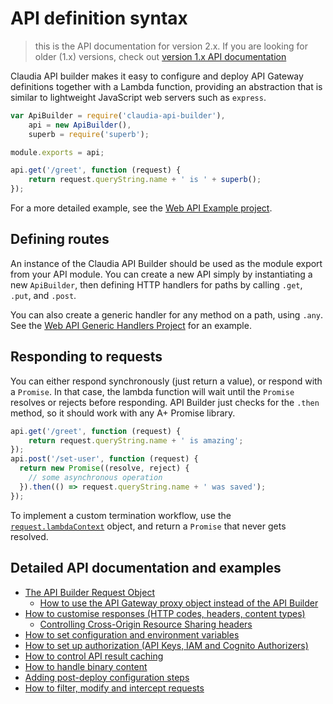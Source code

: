 # API definition syntax

> this is the API documentation for version 2.x. If you are looking for older (1.x) versions, check out [version 1.x API documentation](https://github.com/claudiajs/claudia-api-builder/blob/4f5c30df0365812765806ae2f9fd97e7a1287ed9/docs/api.md)

Claudia API builder makes it easy to configure and deploy API Gateway definitions together with a Lambda function, providing an abstraction that is similar to lightweight JavaScript web servers such as `express`. 

```javascript
var ApiBuilder = require('claudia-api-builder'),
	api = new ApiBuilder(),
	superb = require('superb');

module.exports = api;

api.get('/greet', function (request) {
	return request.queryString.name + ' is ' + superb();
});
```

For a more detailed example, see the [Web API Example project](https://github.com/claudiajs/example-projects/tree/master/web-api).

## Defining routes

An instance of the Claudia API Builder should be used as the module export from your API module. You can create a new API simply
by instantiating a new `ApiBuilder`, then defining HTTP handlers for paths by calling `.get`, `.put`, and `.post`. 

You can also create a generic handler for any method on a path, using `.any`. See the [Web API Generic Handlers Project](https://github.com/claudiajs/example-projects/tree/master/web-api-generic-handlers) for an example.

## Responding to requests

You can either respond synchronously (just return a value), or respond with a `Promise`. In that case, the lambda function will wait until the 
`Promise` resolves or rejects before responding. API Builder just checks for the `.then` method, so it should work with any A+ Promise library. 

```javascript
api.get('/greet', function (request) {
	return request.queryString.name + ' is amazing';
});
api.post('/set-user', function (request) {
  return new Promise((resolve, reject) {
    // some asynchronous operation
  }).then(() => request.queryString.name + ' was saved');
});

```

To implement a custom termination workflow, use the [`request.lambdaContext`](http://docs.aws.amazon.com/lambda/latest/dg/nodejs-prog-model-context.html) object, and return a `Promise` that never gets resolved.

## Detailed API documentation and examples

* [The API Builder Request Object](request-object.md)
  * [How  to use the API Gateway proxy object instead of the API Builder](api-gateway-proxy-request.md)
* [How to customise responses (HTTP codes, headers, content types)](customise-responses.md)
  * [Controlling Cross-Origin Resource Sharing headers](cors.md)
* [How to set configuration and environment variables](variables.md)
* [How to set up authorization (API Keys, IAM and Cognito Authorizers)](authorization.md)
* [How to control API result caching](caching.md)
* [How to handle binary content](binary-content.md)
* [Adding post-deploy configuration steps](post-deploy.md)
* [How to filter, modify and intercept requests](intercepting.md)

